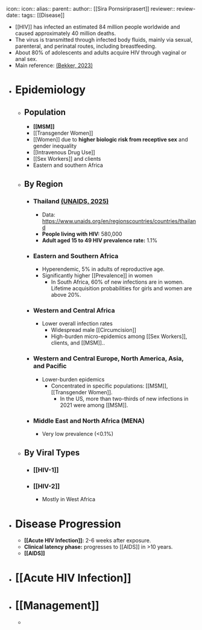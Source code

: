 icon:: 
icon::
alias::
parent::
author:: [[Sira Pornsiriprasert]] 
reviewer::
review-date::
tags:: [[Disease]]

- [[HIV]] has infected an estimated 84 million people worldwide and caused 
  approximately 40 million deaths.
- The virus is transmitted through infected body 
  fluids, mainly via sexual, parenteral, and perinatal routes, including 
  breastfeeding.
- About 80% of adolescents and adults acquire HIV through 
  vaginal or anal sex.
- Main reference: [(Bekker, 2023)]([[References/bekkerHIVInfection2023]])
- # Epidemiology
	- ## Population
		- **[[MSM]]**
		- [[Transgender Women]]
		- [[Women]] due to **higher biologic risk from receptive sex** and gender inequality
		- [[Intravenous Drug Use]]
		- [[Sex Workers]] and clients
		- Eastern and southern Africa
	- ## By Region
		- ### Thailand [(UNAIDS, 2025)]([[References/ThailandUNAIDS2025]])
			- Data: https://www.unaids.org/en/regionscountries/countries/thailand
			- **People living with HIV:** 580,000
			- **Adult aged 15 to 49 HIV prevalence rate:** 1.1%
		- ### Eastern and Southern Africa
			- Hyperendemic, 5% in adults of reproductive age.
			- Significantly higher [[Prevalence]] in women
				- In South Africa, 60% of new infections are in women. Lifetime acquisition probabilities for 
				  girls and women are above 20%.
		- ### Western and Central Africa
			- Lower overall infection rates
				- Widespread male [[Circumcision]]
				- High-burden micro-epidemics among [[Sex Workers]], 
				  clients, and [[MSM]]..
		- ### Western and Central Europe, North America, Asia, and Pacific
			- Lower-burden epidemics
				- Concentrated in specific populations: [[MSM]], [[Transgender Women]].
					- In the US, more than two-thirds of new infections in 2021 were among [[MSM]].
		- ### Middle East and North Africa (MENA)
			- Very low prevalence (<0.1%)
	- ## By Viral Types
		- ### [[HIV-1]]
		- ### [[HIV-2]]
			- Mostly in West Africa
- # Disease Progression
	- **[[Acute HIV Infection]]:** 2-6 weeks after exposure.
	- **Clinical latency phase:** progresses to [[AIDS]] in >10 years.
	- **[[AIDS]]**
- # [[Acute HIV Infection]]
- # [[Management]]
	-